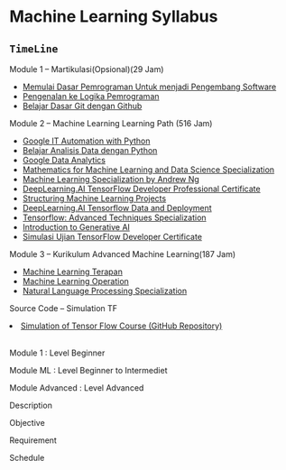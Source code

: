 # Machine Learning Syllabus

## `TimeLine`
Module 1 – Martikulasi(Opsional)(29 Jam)
<ul>
  <li>
    <a href="https://www.dicoding.com/academies/237">Memulai Dasar Pemrograman Untuk menjadi Pengembang Software</a>
  </li>
  <li>
    <a href="https://www.dicoding.com/academies/302">Pengenalan ke Logika Pemrograman</a>
  </li>
  <li>
    <a href="https://www.dicoding.com/academies/317">Belajar Dasar Git dengan Github</a>
  </li>
</ul>

Module 2 – Machine Learning Learning Path (516 Jam)
<ul>
  <li>
    <a href="https://www.coursera.org/professional-certificates/google-it-automation">Google IT Automation with Python</a>
  </li>
  <li>
    <a href="https://www.dicoding.com/academies/555">Belajar Analisis Data dengan Python</a>
  </li>
  <li>
    <a href="https://www.coursera.org/professional-certificates/google-data-analytics">Google Data Analytics</a>
  </li>
  <li>
    <a href="https://www.coursera.org/specializations/mathematics-for-machine-learning-and-data-science">Mathematics for Machine Learning and Data Science Specialization</a>
  </li>
  <li>
    <a href="https://www.coursera.org/specializations/machine-learning-introduction">Machine Learning Specialization by Andrew Ng</a>
  </li>
  <li>
    <a href="https://www.coursera.org/professional-certificates/tensorflow-in-practice">DeepLearning.AI TensorFlow Developer Professional Certificate</a>
  </li>
  <li>
    <a href="https://www.coursera.org/learn/machine-learning-projects">Structuring Machine Learning Projects</a>
  </li>
  <li>
    <a href="https://www.coursera.org/learn/machine-learning-projects">DeepLearning.AI Tensorflow Data and Deployment</a>
  </li>
  <li>
    <a href="https://www.coursera.org/specializations/tensorflow-advanced-techniques">Tensorflow: Advanced Techniques Specialization</a>
  </li>
  <li>
    <a href="https://www.coursera.org/learn/introduction-to-generative-ai">Introduction to Generative AI</a>
  </li>
  <li>
    <a href="https://www.dicoding.com/academies/312">Simulasi Ujian TensorFlow Developer Certificate</a>
  </li>
</ul>


Module 3 – Kurikulum Advanced Machine Learning(187 Jam)
<ul>
  <li>
    <a href="https://www.dicoding.com/academies/319">Machine Learning Terapan</a>
  </li>
  <li>
    <a href="https://www.dicoding.com/academies/443">Machine Learning Operation</a>
  </li>
  <li>
    <a href="https://www.coursera.org/specializations/natural-language-processing?specialization=tensorflow-advanced-techniques">Natural Language Processing Specialization</a>
  </li>
</ul>

Source Code – Simulation TF
  <li>
    <a href="https://github.com/HedrinSitorus20/Simulasi-Tensor-FLow-2023.git">Simulation  of Tensor Flow Course (GitHub Repository)</a>
  </li>

<br>

Module 1 :
Level Beginner

Module ML :
Level Beginner to Intermediet

Module Advanced :
Level Advanced

Description

Objective

Requirement

Schedule






